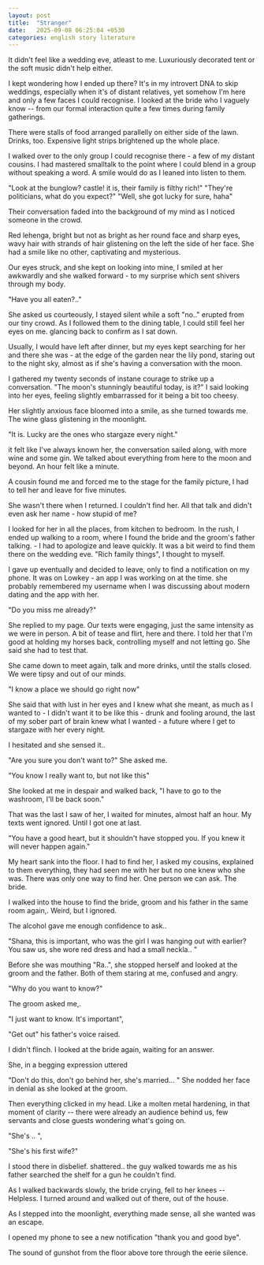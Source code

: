 ```yaml
---
layout: post
title:  "Stranger"
date:   2025-09-08 06:25:04 +0530
categories: english story literature
---
```


It didn't feel like a wedding eve, atleast to me. Luxuriously decorated tent or the soft music didn't help either.

I kept wondering how I ended up there? It's in my introvert DNA to skip weddings, especially when it's of distant relatives, yet somehow I'm here and only a few faces I could recognise. I looked at the bride who I vaguely know -- from our formal interaction quite a few times during family gatherings.

There were stalls of food arranged parallelly on either side of the lawn. Drinks, too.  Expensive light strips brightened up the whole place. 

I walked over to the only group I could recognise there - a few of my distant cousins. I had mastered smalltalk to the point where I could blend in a group without speaking a word. A smile would do as I leaned into listen to them.

"Look at the bunglow? castle! it is, their family is filthy rich!"
"They're politicians, what do you expect?"
"Well, she got lucky for sure, haha"  

Their conversation faded into the background of my mind as I noticed someone in the crowd.

Red lehenga, bright but not as bright as her round face and sharp eyes, wavy hair with strands of hair glistening on the left the side of her face. She had a smile like no other, captivating and mysterious. 

Our eyes struck, and she kept on looking into mine, I smiled at her awkwardly and she walked forward - to my surprise which sent shivers through my body.

"Have you all eaten?.."

She asked us courteously, I stayed silent while a soft "no.." erupted from our tiny crowd. As I followed them to the dining table, I could still feel her eyes on me. glancing back to confirm as I sat down.

Usually, I would have left after dinner, but my eyes kept searching for her and there she was - at the edge of the garden near the lily pond, staring out to the night sky, almost as if she's having a conversation with the moon.

I gathered my twenty seconds of instane courage to strike up a conversation. 
"The moon's stunningly beautiful today, is it?" I said looking into her eyes, feeling slightly embarrassed for it being a bit too cheesy.

Her slightly anxious face bloomed into a smile, as she turned towards me.  The wine glass glistening in the moonlight. 

"It is. Lucky are the ones who stargaze every night."

it felt like I've always known her, the conversation sailed along, with more wine and some gin. We talked about everything from here to the moon and beyond. An hour felt like a minute.

A cousin found me and forced me to the stage for the family picture, I had to tell her and leave for five minutes. 

She wasn't there when I returned. I couldn't find her. All that talk and didn't even ask her name - how stupid of me? 

I looked for her in all the places, from kitchen to bedroom. In the rush, I ended up walking to a room, where I found the bride and the groom's father talking. - I had to apologize and leave quickly. It was a bit weird to find them there on the wedding eve. "Rich family things", I thought to myself. 

I gave up eventually and decided to leave, only to find a notification on my phone. It was on Lowkey - an app I was working on at the time. she probably remembered my username when I was discussing about modern dating and the app with her. 

"Do you miss me already?"

She replied to my page. Our texts were engaging, just the same intensity as we were in person. A bit of tease and flirt, here and there. I told her that I'm good at holding my horses back, controlling myself and not letting go. She said she had to test that.

She came down to meet again, talk and more drinks, until the stalls closed. We were tipsy and out of our minds. 

"I know a place we should go right now"

She said that with lust in her eyes and I knew what she meant, as much as I wanted to - I didn't want it to be like this - drunk and fooling around, the last of my sober part of brain knew what I wanted - a future where I get to stargaze with her every night. 

I hesitated and she sensed it..  

"Are you sure you don't want to?"
She asked me.

"You know I really want to, but not like this"

She looked at me in despair and walked back, "I have to go to the washroom, I'll be back soon."

That was the last I saw of her, I waited for minutes, almost half an hour. My texts went ignored. Until I got one at last.

"You have a good heart, but it shouldn't have stopped you. If you knew it will never happen again."


My heart sank into the floor.  I had to find her, I asked my cousins, explained to them everything, they had seen me with her but no one knew who she was. There was only one way to find her. One person we can ask. The bride.


I walked into the house to find the bride, groom and his father in the same room again,.  Weird, but I ignored.

The alcohol gave me enough confidence to ask..

"Shana, this is important, who was the girl I was hanging out with earlier? You saw us, she wore red dress and had a small neckla.. "

Before she was mouthing "Ra..", she stopped herself and looked at the groom and the father. Both of them staring at me, confused and angry.

"Why do you want to know?"

The groom asked me,. 

"I just want to know. It's important", 

"Get out" his father's voice raised. 

I didn't flinch. I looked at the bride again, waiting for an answer.

She, in a begging expression uttered

"Don't do this, don't go behind her, she's married... "
She nodded her face in denial as she looked at the groom.


Then everything clicked in my head. Like a molten metal hardening, in that moment of clarity -- there were already an audience behind us, few servants and close guests wondering what's going on.

"She's .. ", 

"She's his first wife?"

I stood there in disbelief. shattered.. the guy walked towards me as his father searched the shelf for a gun he couldn't find. 

As I walked backwards slowly, the bride crying, fell to her knees -- Helpless. I turned around and walked out of there, out of the house. 

As I stepped into the moonlight, everything made sense, all she wanted was an escape.

I opened my phone to see a new notification 
"thank you and good bye". 


The sound of gunshot from the floor above tore through the eerie silence. 
